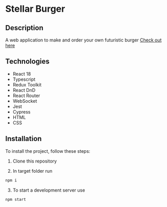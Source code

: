 # Stellar Burger

## Description

A web application to make and order your own futuristic burger
[Check out here](https://ddrigota.github.io/react-stellar-burger)

## Technologies

- React 18
- Typescript
- Redux Toolkit
- React DnD
- React Router
- WebSocket
- Jest
- Cypress
- HTML
- CSS

## Installation

To install the project, follow these steps:

1. Clone this repository

2. In target folder run

```bash
npm i
```

3. To start a development server use

```bash
npm start
```
